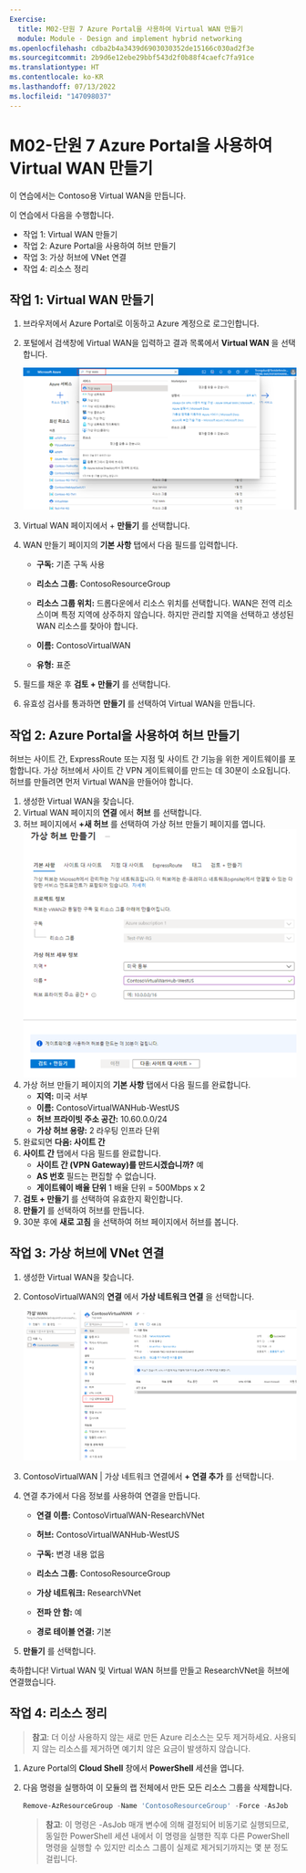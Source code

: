 ```yaml
---
Exercise:
  title: M02-단원 7 Azure Portal을 사용하여 Virtual WAN 만들기
  module: Module - Design and implement hybrid networking
ms.openlocfilehash: cdba2b4a3439d6903030352de15166c030ad2f3e
ms.sourcegitcommit: 2b9d6e12ebe29bbf543d2f0b88f4caefc7fa91ce
ms.translationtype: HT
ms.contentlocale: ko-KR
ms.lasthandoff: 07/13/2022
ms.locfileid: "147098037"
---
```

# <a name="m02-unit-7-create-a-virtual-wan-by-using-azure-portal"></a>M02-단원 7 Azure Portal을 사용하여 Virtual WAN 만들기


이 연습에서는 Contoso용 Virtual WAN을 만듭니다.

이 연습에서 다음을 수행합니다.

+ 작업 1: Virtual WAN 만들기
+ 작업 2: Azure Portal을 사용하여 허브 만들기
+ 작업 3: 가상 허브에 VNet 연결
+ 작업 4: 리소스 정리



## <a name="task-1-create-a-virtual-wan"></a>작업 1: Virtual WAN 만들기

1. 브라우저에서 Azure Portal로 이동하고 Azure 계정으로 로그인합니다.

2. 포털에서 검색창에 Virtual WAN을 입력하고 결과 목록에서 **Virtual WAN** 을 선택합니다.

   ![Azure Portal에서 Virtual WAN 검색](../media/search-for-virtual-wan.png)

 

3. Virtual WAN 페이지에서 + **만들기** 를 선택합니다. 

4. WAN 만들기 페이지의 **기본 사항** 탭에서 다음 필드를 입력합니다.

   - **구독:** 기존 구독 사용

   - **리소스 그룹:** ContosoResourceGroup

   - **리소스 그룹 위치:** 드롭다운에서 리소스 위치를 선택합니다. WAN은 전역 리소스이며 특정 지역에 상주하지 않습니다. 하지만 관리할 지역을 선택하고 생성된 WAN 리소스를 찾아야 합니다.

   - **이름:** ContosoVirtualWAN

   - **유형:** 표준 

5. 필드를 채운 후 **검토 + 만들기** 를 선택합니다.

6. 유효성 검사를 통과하면 **만들기** 를 선택하여 Virtual WAN을 만듭니다.

## <a name="task-2-create-a-hub-by-using-azure-portal"></a>작업 2: Azure Portal을 사용하여 허브 만들기

허브는 사이트 간, ExpressRoute 또는 지점 및 사이트 간 기능을 위한 게이트웨이를 포함합니다. 가상 허브에서 사이트 간 VPN 게이트웨이를 만드는 데 30분이 소요됩니다. 허브를 만들려면 먼저 Virtual WAN을 만들어야 합니다.

1. 생성한 Virtual WAN을 찾습니다. 
2. Virtual WAN 페이지의 **연결** 에서 **허브** 를 선택합니다.
3. 허브 페이지에서 **+새 허브** 를 선택하여 가상 허브 만들기 페이지를 엽니다.
   ![가상 허브, 기본 사항 탭을 만듭니다.](../media/create-vwan-hub.png)
4. 가상 허브 만들기 페이지의 **기본 사항** 탭에서 다음 필드를 완료합니다.
   - **지역:** 미국 서부
   - **이름:** ContosoVirtualWANHub-WestUS
   - **허브 프라이빗 주소 공간:** 10.60.0.0/24
   - **가상 허브 용량:** 2 라우팅 인프라 단위
5. 완료되면 **다음: 사이트 간**
6. **사이트 간** 탭에서 다음 필드를 완료합니다.
   - **사이트 간 (VPN Gateway)를 만드시겠습니까?** 예
   - **AS 번호** 필드는 편집할 수 없습니다.
   - **게이트웨이 배율 단위** 1 배율 단위 = 500Mbps x 2
7. **검토 + 만들기** 를 선택하여 유효한지 확인합니다.
8. **만들기** 를 선택하여 허브를 만듭니다. 
9. 30분 후에 **새로 고침** 을 선택하여 허브 페이지에서 허브를 봅니다. 

## <a name="task-3-connect-a-vnet-to-the-virtual-hub"></a>작업 3: 가상 허브에 VNet 연결

1. 생성한 Virtual WAN을 찾습니다. 

2. ContosoVirtualWAN의 **연결** 에서 **가상 네트워크 연결** 을 선택합니다.

   ![가상 네트워크 연결이 강조 표시된 Virtual WAN 구성 페이지.](../media/connect-vnet-to-virtual-hub.png)

3. ContosoVirtualWAN | 가상 네트워크 연결에서 **+ 연결 추가** 를 선택합니다.

4. 연결 추가에서 다음 정보를 사용하여 연결을 만듭니다.

   - **연결 이름:** ContosoVirtualWAN-ResearchVNet

   - **허브:** ContosoVirtualWANHub-WestUS

   - **구독:** 변경 내용 없음

   - **리소스 그룹:** ContosoResourceGroup

   - **가상 네트워크:** ResearchVNet

   - **전파 안 함:** 예

   - **경로 테이블 연결:** 기본

5. **만들기** 를 선택합니다.

 

축하합니다! Virtual WAN 및 Virtual WAN 허브를 만들고 ResearchVNet을 허브에 연결했습니다.

## <a name="task-4-clean-up-resources"></a>작업 4: 리소스 정리

   >**참고**: 더 이상 사용하지 않는 새로 만든 Azure 리소스는 모두 제거하세요. 사용되지 않는 리소스를 제거하면 예기치 않은 요금이 발생하지 않습니다.

1. Azure Portal의 **Cloud Shell** 창에서 **PowerShell** 세션을 엽니다.

1. 다음 명령을 실행하여 이 모듈의 랩 전체에서 만든 모든 리소스 그룹을 삭제합니다.

   ```powershell
   Remove-AzResourceGroup -Name 'ContosoResourceGroup' -Force -AsJob
   ```

    >**참고**: 이 명령은 -AsJob 매개 변수에 의해 결정되어 비동기로 실행되므로, 동일한 PowerShell 세션 내에서 이 명령을 실행한 직후 다른 PowerShell 명령을 실행할 수 있지만 리소스 그룹이 실제로 제거되기까지는 몇 분 정도 걸립니다.
